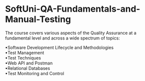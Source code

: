 # SoftUni-QA-Fundamentals-and-Manual-Testing
The course covers various aspects of the Quality  Assurance at a fundamental level and across a wide  spectrum of topics: 

▪Software Development Lifecycle and Methodologies  
▪Test Management  
▪Test Techniques  
▪Web API and Postman  
▪Relational Databases  
▪Test Monitoring and Control
